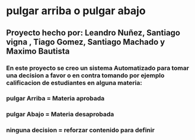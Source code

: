 # pulgar arriba o pulgar abajo
## Proyecto hecho por: Leandro Nuñez, Santiago vigna , Tiago Gomez, Santiago Machado y Maximo Bautista

### En este proyecto se creo un sistema Automatizado para tomar una decision a favor o en contra tomando por ejemplo calificacion de estudiantes en alguna materia: 

### pulgar Arriba = Materia aprobada
### pulgar Abajo = Materia desaprobada
### ninguna decision = reforzar contenido para definir 

